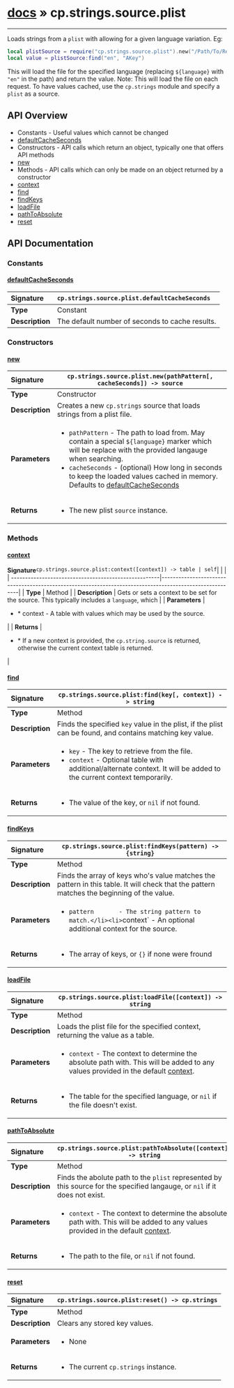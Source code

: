 # [docs](index.md) » cp.strings.source.plist
---

Loads strings from a `plist` with allowing for a given language variation. Eg:

```lua
local plistSource = require("cp.strings.source.plist").new("/Path/To/Resources/${language}.lproj/MYLocalization.strings")
local value = plistSource:find("en", "AKey")
```

This will load the file for the specified language (replacing `${language}` with `"en"` in the path) and return the value.
Note: This will load the file on each request. To have values cached, use the `cp.strings` module and specify a `plist` as a source.

## API Overview
* Constants - Useful values which cannot be changed
 * [defaultCacheSeconds](#defaultcacheseconds)
* Constructors - API calls which return an object, typically one that offers API methods
 * [new](#new)
* Methods - API calls which can only be made on an object returned by a constructor
 * [context](#context)
 * [find](#find)
 * [findKeys](#findkeys)
 * [loadFile](#loadfile)
 * [pathToAbsolute](#pathtoabsolute)
 * [reset](#reset)

## API Documentation

### Constants

#### [defaultCacheSeconds](#defaultcacheseconds)
| <span style="float: left;">**Signature**</span> | <span style="float: left;">`cp.strings.source.plist.defaultCacheSeconds` </span>                                                          |
| -----------------------------------------------------|---------------------------------------------------------------------------------------------------------|
| **Type**                                             | Constant                                                                                         |
| **Description**                                      | The default number of seconds to cache results.                                                                                         |

### Constructors

#### [new](#new)
| <span style="float: left;">**Signature**</span> | <span style="float: left;">`cp.strings.source.plist.new(pathPattern[, cacheSeconds]) -> source` </span>                                                          |
| -----------------------------------------------------|---------------------------------------------------------------------------------------------------------|
| **Type**                                             | Constructor                                                                                         |
| **Description**                                      | Creates a new `cp.strings` source that loads strings from a plist file.                                                                                         |
| **Parameters**                                       | <ul><li>`pathPattern`	- The path to load from. May contain a special `${language}` marker which will be replace with the provided langauge when searching.</li><li>`cacheSeconds`	- (optional) How long in seconds to keep the loaded values cached in memory. Defaults to [defaultCacheSeconds](#defaultCacheSeconds)</li></ul> |
| **Returns**                                          | <ul><li>The new plist `source` instance.</li></ul>          |

### Methods

#### [context](#context)
| <span style="float: left;">**Signature**</span> | <span style="float: left;">`cp.strings.source.plist:context([context]) -> table | self` </span>                                                          |
| -----------------------------------------------------|---------------------------------------------------------------------------------------------------------|
| **Type**                                             | Method                                                                                         |
| **Description**                                      | Gets or sets a context to be set for the source. This typically includes a `language`, which                                                                                         |
| **Parameters**                                       | <ul><li>* context   - A table with values which may be used by the source.</li></ul> |
| **Returns**                                          | <ul><li>* If a new context is provided, the `cp.string.source` is returned, otherwise the current context table is returned.</li></ul>          |

#### [find](#find)
| <span style="float: left;">**Signature**</span> | <span style="float: left;">`cp.strings.source.plist:find(key[, context]) -> string` </span>                                                          |
| -----------------------------------------------------|---------------------------------------------------------------------------------------------------------|
| **Type**                                             | Method                                                                                         |
| **Description**                                      | Finds the specified `key` value in the plist, if the plist can be found, and contains matching key value.                                                                                         |
| **Parameters**                                       | <ul><li>`key`		- The key to retrieve from the file.</li><li>`context`	- Optional table with additional/alternate context. It will be added to the current context temporarily.</li></ul> |
| **Returns**                                          | <ul><li>The value of the key, or `nil` if not found.</li></ul>          |

#### [findKeys](#findkeys)
| <span style="float: left;">**Signature**</span> | <span style="float: left;">`cp.strings.source.plist:findKeys(pattern) -> {string}` </span>                                                          |
| -----------------------------------------------------|---------------------------------------------------------------------------------------------------------|
| **Type**                                             | Method                                                                                         |
| **Description**                                      | Finds the array of keys who's value matches the pattern in this table. It will check that the pattern matches the beginning of the value.                                                                                         |
| **Parameters**                                       | <ul><li>`pattern		- The string pattern to match.</li><li>`context`	- An optional additional context for the source.</li></ul> |
| **Returns**                                          | <ul><li>The array of keys, or `{}` if none were fround</li></ul>          |

#### [loadFile](#loadfile)
| <span style="float: left;">**Signature**</span> | <span style="float: left;">`cp.strings.source.plist:loadFile([context]) -> string` </span>                                                          |
| -----------------------------------------------------|---------------------------------------------------------------------------------------------------------|
| **Type**                                             | Method                                                                                         |
| **Description**                                      | Loads the plist file for the specified context, returning the value as a table.                                                                                         |
| **Parameters**                                       | <ul><li>`context`	- The context to determine the absolute path with. This will be added to any values provided in the default [context](#context).</li></ul> |
| **Returns**                                          | <ul><li>The table for the specified language, or `nil` if the file doesn't exist.</li></ul>          |

#### [pathToAbsolute](#pathtoabsolute)
| <span style="float: left;">**Signature**</span> | <span style="float: left;">`cp.strings.source.plist:pathToAbsolute([context]) -> string` </span>                                                          |
| -----------------------------------------------------|---------------------------------------------------------------------------------------------------------|
| **Type**                                             | Method                                                                                         |
| **Description**                                      | Finds the abolute path to the `plist` represented by this source for the specified langauge, or `nil` if it does not exist.                                                                                         |
| **Parameters**                                       | <ul><li>`context`	- The context to determine the absolute path with. This will be added to any values provided in the default [context](#context).</li></ul> |
| **Returns**                                          | <ul><li>The path to the file, or `nil` if not found.</li></ul>          |

#### [reset](#reset)
| <span style="float: left;">**Signature**</span> | <span style="float: left;">`cp.strings.source.plist:reset() -> cp.strings` </span>                                                          |
| -----------------------------------------------------|---------------------------------------------------------------------------------------------------------|
| **Type**                                             | Method                                                                                         |
| **Description**                                      | Clears any stored key values.                                                                                         |
| **Parameters**                                       | <ul><li>None</li></ul> |
| **Returns**                                          | <ul><li>The current `cp.strings` instance.</li></ul>          |

